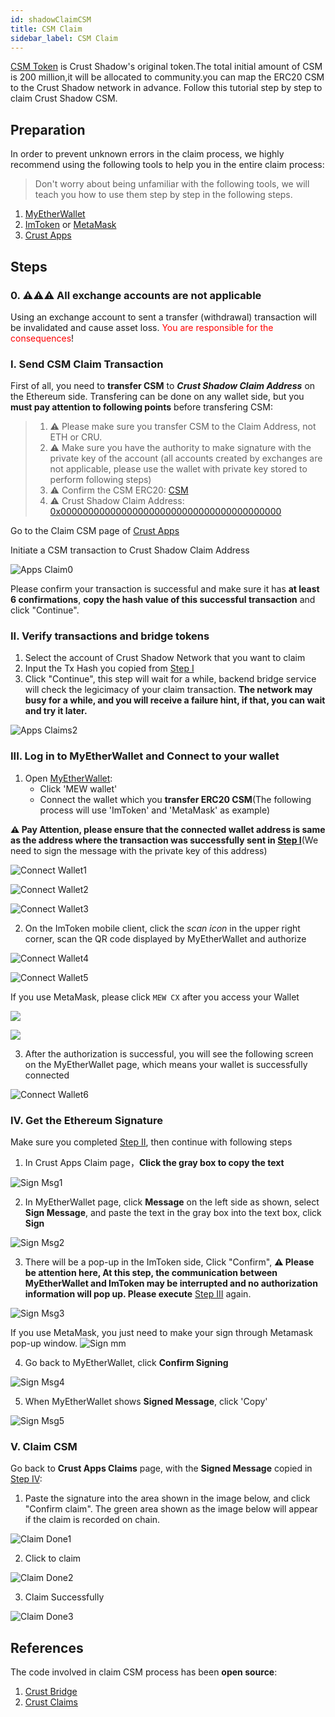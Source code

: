 ```yaml
---
id: shadowClaimCSM
title: CSM Claim
sidebar_label: CSM Claim
---
```


[CSM Token](https://ipfs.decoo.io/ipfs/QmYVRP7puUhGvQPuThHK2mtQgj2nUAoJYkBgXYxwiaC8Dq) is Crust Shadow's original token.The total initial amount of CSM is 200 million,it will be allocated to community.you can map the ERC20 CSM to the Crust Shadow network in advance. Follow this tutorial step by step to claim Crust Shadow CSM. 

## Preparation

In order to prevent unknown errors in the claim process, we highly recommend using the following tools to help you in the entire claim process:

> Don't worry about being unfamiliar with the following tools, we will teach you how to use them step by step in the following steps.

1. [MyEtherWallet](https://v5.myetherwallet.com/)
2. [ImToken](https://token.im/) or [MetaMask](https://metamask.io/)
3. [Crust Apps](https://shadow-apps.crust.network/?rpc=wss%3A%2F%2Frpc2-shadow.crust.network#/explorer)

## Steps

### 0. ⚠️⚠️⚠️  All exchange accounts are not applicable

Using an exchange account to sent a transfer (withdrawal) transaction will be invalidated and cause asset loss. <font color='red'>You are responsible for the consequences</font>!

### I. Send CSM Claim Transaction

First of all, you need to **transfer CSM** to ***Crust Shadow Claim Address*** on the Ethereum side. Transfering can be done on any wallet side, but you **must pay attention to following points** before transfering CSM:

> 1. ⚠️ Please make sure you transfer CSM to the Claim Address, not ETH or CRU.
> 2. ⚠️ Make sure you have the authority to make signature with the private key of the account (all accounts created by exchanges are not applicable, please use the wallet with private key stored to perform following steps)
> 3. ⚠️ Confirm the CSM ERC20: [CSM](https://etherscan.io/token/0x2620638eda99f9e7e902ea24a285456ee9438861)
> 4. ⚠️ Crust Shadow Claim Address: [0x0000000000000000000000000000000000000000](https://etherscan.io/address/0x0000000000000000000000000000000000000000)

Go to the Claim CSM page of [Crust Apps](https://shadow-apps.crust.network/?rpc=wss%3A%2F%2Frpc2-shadow.crust.network#/explorer)

Initiate a CSM transaction to Crust Shadow Claim Address

![Apps Claim0](assets/claimcsm/apps_claims01.jpg)

Please confirm your transaction is successful and make sure it has **at least 6 confirmations**, **copy the hash value of this successful transaction** and click "Continue".

### II. Verify transactions and bridge tokens

1. Select the account of Crust Shadow Network that you want to claim
2. Input the Tx Hash you copied from  [Step I](#i-send-csm-claim-transaction)
3. Click "Continue", this step will wait for a while, backend bridge service will check the legicimacy of your claim transaction. **The network may busy for a while, and you will receive a failure hint, if that, you can wait and try it later.**

![Apps Claims2](assets/claimcsm/apps_claims2.png)

### III. Log in to MyEtherWallet and Connect to your wallet

1. Open [MyEtherWallet](https://v5.myetherwallet.com/access-my-wallet):
    - Click 'MEW wallet'
    - Connect the wallet which you **transfer ERC20 CSM**(The following process will use 'ImToken' and 'MetaMask' as example)

**⚠️ Pay Attention, please ensure that the connected wallet address is same as the address where the transaction was successfully sent in [Step I](#i-send-csm-claim-transaction)**(We need to sign the message with the private key of this address)

![Connect Wallet1](assets/claimcsm/connect_wallet1.jpg)

![Connect Wallet2](assets/claimcsm/connect_wallet2.jpg)

![Connect Wallet3](assets/claimcsm/connect_wallet3.png)

2. On the ImToken mobile client, click the *scan icon* in the upper right corner, scan the QR code displayed by MyEtherWallet and authorize

![Connect Wallet4](https://crust-data.oss-cn-shanghai.aliyuncs.com/wiki/general/main.jpeg)

![Connect Wallet5](https://crust-data.oss-cn-shanghai.aliyuncs.com/wiki/general/allow.jpeg)

If you use MetaMask, please click `MEW CX` after you access your Wallet

![](https://crust-data.oss-cn-shanghai.aliyuncs.com/wiki/general/connect_mm.jpeg)

![](https://crust-data.oss-cn-shanghai.aliyuncs.com/wiki/general/connected.jpg)


3. After the authorization is successful, you will see the following screen on the MyEtherWallet page, which means your wallet is successfully connected

![Connect Wallet6](assets/claimcsm/connect_wallet6.jpg)

### IV. Get the Ethereum Signature

Make sure you completed [Step II](#ii-verify-transactions-and-bridge-tokens), then continue with following steps

1. In Crust Apps Claim page，**Click the gray box to copy the text**

![Sign Msg1](assets/claimcsm/sign_msg1.jpg)

2. In MyEtherWallet page, click **Message** on the left side as shown, select **Sign Message**, and paste the text in the gray box into the text box, click **Sign**

![Sign Msg2](assets/claimcsm/sign_msg2.png)

3. There will be a pop-up in the ImToken side, Click "Confirm", **⚠️ Please be attention here, At this step, the communication between MyEtherWallet and ImToken may be interrupted and no authorization information will pop up. Please execute** [Step III](#iii-log-in-to-myetherwallet-and-connect-to-your-wallet) again.

![Sign Msg3](https://crust-data.oss-cn-shanghai.aliyuncs.com/wiki/general/confirm.jpeg)

If you use MetaMask, you just need to make your sign through Metamask pop-up window.
![Sign mm](https://crust-data.oss-cn-shanghai.aliyuncs.com/wiki/general/mm_sig.jpg)

4. Go back to MyEtherWallet, click **Confirm Signing**

![Sign Msg4](assets/claimcsm/sign_msg4.jpg)

5. When MyEtherWallet shows **Signed Message**, click 'Copy'

![Sign Msg5](assets/claimcsm/sign_msg5.jpg)

### V. Claim CSM

Go back to **Crust Apps Claims** page, with the **Signed Message** copied in [Step IV](#iv-get-the-ethereum-signature):

1. Paste the signature into the area shown in the image below, and click "Confirm claim". The green area shown as the image below will appear if the claim is recorded on chain.

![Claim Done1](assets/claimcsm/claim_done1.jpg)

2. Click to claim

![Claim Done2](assets/claimcsm/claim_done2.jpg)

3. Claim Successfully

![Claim Done3](assets/claimcsm/claim_done3.jpg)

## References

The code involved in claim CSM process has been **open source**:

1. [Crust Bridge](https://github.com/decloudf/crust-bridge/tree/main/maxwell-claim)
2. [Crust Claims](https://github.com/crustio/crust/tree/master/cstrml/claims)
